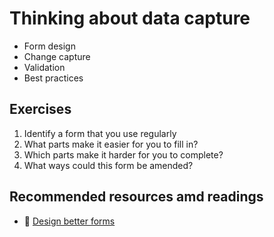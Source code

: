 # Thinking about data capture

- Form design
- Change capture
- Validation
- Best practices

## Exercises
1. Identify a form that you use regularly
2. What parts make it easier for you to fill in?
3. Which parts make it harder for you to complete?
4. What ways could this form be amended?

## Recommended resources amd readings
- :page_facing_up: [Design better forms](https://uxdesign.cc/design-better-forms-96fadca0f49c)
